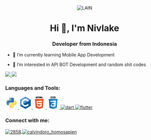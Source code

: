 <div align="center">
<img src="https://cdn.discordapp.com/banners/345493522599641090/a_77ed78318ee2b19bd7f0e1969e5b0511.gif?size=600" alt="LAIN" width="800">
 </div>

<h1 align="center">Hi 👋, I'm Nivlake</h1>
<h3 align="center">Developer from Indonesia</h3>

- 🌱 I’m currently learning Mobile App Development 

- 👀 I’m interested in API BOT Development and random shit codes 

<p align="left">
<a href="https://github.com/Nivlake">
  <img height="180em" src="https://github-readme-stats-eight-theta.vercel.app/api?username=Nivlake&show_icons=true&theme=radical&include_all_commits=true&count_private=true"/>
  <img height="180em" src="https://github-readme-stats-eight-theta.vercel.app/api/top-langs/?username=Nivlake&layout=compact&langs_count=8&theme=radical"/>
</a>
</p>

<h3 align="left">Languages and Tools:</h3>
<p align="left"> 
  <a href="https://www.python.org" target="_blank" rel="noreferrer"> 
  <img src="https://raw.githubusercontent.com/devicons/devicon/master/icons/python/python-original.svg" alt="python" width="40" height="40"/>
  </a> 
  <a href="https://www.cprogramming.com/" target="_blank" rel="noreferrer"> 
    <img src="https://raw.githubusercontent.com/devicons/devicon/master/icons/c/c-original.svg" alt="c" width="40" height="40"/>
  </a> 
  <a href="https://www.w3.org/html/" target="_blank" rel="noreferrer"> 
    <img src="https://raw.githubusercontent.com/devicons/devicon/master/icons/html5/html5-original-wordmark.svg" alt="html5" width="40" height="40"/> 
  </a> 
  <a href="https://www.w3schools.com/css/" target="_blank" rel="noreferrer"> 
    <img src="https://raw.githubusercontent.com/devicons/devicon/master/icons/css3/css3-original-wordmark.svg" alt="css3" width="40" height="40"/> 
  </a> 
  <a href="https://dart.dev" target="_blank" rel="noreferrer"> 
    <img src="https://www.vectorlogo.zone/logos/dartlang/dartlang-icon.svg" alt="dart" width="40" height="40"/> 
  </a> 
  <a href="https://flutter.dev" target="_blank" rel="noreferrer"> 
    <img src="https://www.vectorlogo.zone/logos/flutterio/flutterio-icon.svg" alt="flutter" width="40" height="40"/> 
  </a> 
</p>

<h3 align="left">Connect with me:</h3>
<p align="left">
  <a href="https://discord.com/users/345493522599641090" target="blank">
    <img align="center" src="https://raw.githubusercontent.com/rahuldkjain/github-profile-readme-generator/master/src/images/icons/Social/discord.svg" alt="2858"            height="30" width="40" />
  </a>
  <a href="https://instagram.com/calvindoro_homosapien" target="blank">
    <img align="center" src="https://raw.githubusercontent.com/rahuldkjain/github-profile-readme-generator/master/src/images/icons/Social/instagram.svg"                    alt="calvindoro_homosapien" height="30" width="40"/>
  </a>
</p>

<!---
Nivlake/Nivlake is a ✨ special ✨ repository because its `README.md` (this file) appears on your GitHub profile.
You can click the Preview link to take a look at your changes.
- 👋 Hi, I’m Nivlake
- 👀 I’m interested in API BOT Development and random shit codes
- 🌱 I’m currently majoring in Informatics at Diponegoro University
--->

<!-- ![GitHub Stats](https://github-readme-stats.vercel.app/api?username=Nivlake&theme=radical)
[![Top Langs](https://github-readme-stats.vercel.app/api/top-langs/?username=Nivlake&layout=compact)](https://github.com/anuraghazra/github-readme-stats) -->
